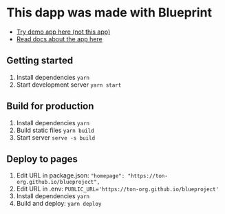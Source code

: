 # This dapp was made with Blueprint

- [Try demo app here (not this app)](https://1ixi1.github.io/blueproject/)
- [Read docs about the app here](https://github.com/ton-org/blueprint/blob/main/SCAFFOLD.md)

## Getting started

1. Install dependencies `yarn`
2. Start development server `yarn start`

## Build for production

1. Install dependencies `yarn`
2. Build static files `yarn build`
3. Start server `serve -s build`

## Deploy to pages

1. Edit URL in package.json: `"homepage": "https://ton-org.github.io/blueproject",`
2. Edit URL in .env: `PUBLIC_URL='https://ton-org.github.io/blueproject'`
3. Install dependencies `yarn`
4. Build and deploy: `yarn deploy`
